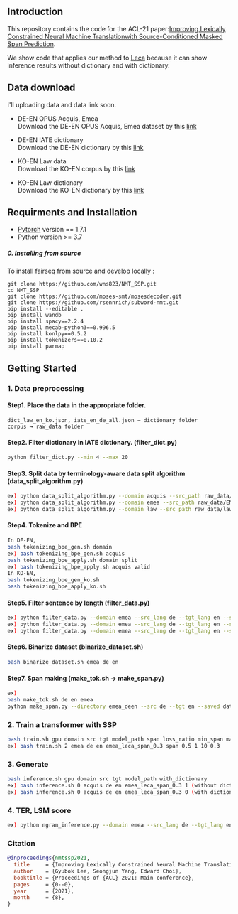 ## Introduction
This repository contains the code for the ACL-21 paper:[Improving Lexically Constrained Neural Machine Translationwith Source-Conditioned Masked Span Prediction](https://arxiv.org/abs/2105.05498).

We show code that applies our method to [Leca](https://github.com/ghchen18/leca) because it can show inference results without dictionary and with dictionary. 

## Data download
I'll uploading data and data link soon.
- DE-EN OPUS Acquis, Emea <br>
Download the DE-EN OPUS Acquis, Emea dataset by this [link](https://opus.nlpl.eu/)

- DE-EN IATE dictionary <br>
Download the DE-EN dictionary by this [link](https://drive.google.com/file/d/1XFJ257xK3eAzh9tRnJMGm0KCRl3TyJr9/view?usp=sharing)

- KO-EN Law data <br>
Download the KO-EN corpus by this [link](https://www.aihub.or.kr/aidata/87/download)
- KO-EN Law dictionary <br>
Download the KO-EN dictionary by this [link](https://drive.google.com/file/d/1n626huC-6x5R7OEzLiKr5N7ulNGMxrLJ/view?usp=sharing)

## Requirments and Installation
- [Pytorch](https://pytorch.org) version == 1.7.1
- Python version >= 3.7

##### 0. Installing from source

To install fairseq from source and develop locally :
```
git clone https://github.com/wns823/NMT_SSP.git
cd NMT_SSP
git clone https://github.com/moses-smt/mosesdecoder.git
git clone https://github.com/rsennrich/subword-nmt.git
pip install --editable .
pip install wandb
pip install spacy==2.2.4
pip install mecab-python3==0.996.5
pip install konlpy==0.5.2
pip install tokenizers==0.10.2
pip install parmap
```

## Getting Started

### 1. Data preprocessing
#### Step1. Place the data in the appropriate folder.
```
dict_law_en_ko.json, iate_en_de_all.json → dictionary folder
corpus → raw_data folder
```

#### Step2. Filter dictionary in IATE dictionary. (filter_dict.py)
```bash
python filter_dict.py --min 4 --max 20
```
#### Step3. Split data by terminology-aware data split algorithm (data_split_algorithm.py)
```bash
ex) python data_split_algorithm.py --domain acquis --src_path raw_data/JRC-Acquis.de-en.de  --tgt_path raw_data/JRC-Acquis.de-en.en --directory_path dictionary/iate_en_de_filter.json --src_lang de
ex) python data_split_algorithm.py --domain emea --src_path raw_data/EMEA.de-en.de  --tgt_path raw_data/EMEA.de-en.en --directory_path dictionary/iate_en_de_filter.json --src_lang de
ex) python data_split_algorithm.py --domain law --src_path raw_data/law-all.ko  --tgt_path raw_data/law-all.en --directory_path dictionary/dict_law_en_ko.json --src_lang ko
```

#### Step4. Tokenize and BPE
```bash
In DE-EN,
bash tokenizing_bpe_gen.sh domain
ex) bash tokenizing_bpe_gen.sh acquis
bash tokenizing_bpe_apply.sh domain split
ex) bash tokenizing_bpe_apply.sh acquis valid
In KO-EN,
bash tokenizing_bpe_gen_ko.sh
bash tokenizing_bpe_apply_ko.sh
```

#### Step5. Filter sentence by length (filter_data.py)
```bash
ex) python filter_data.py --domain emea --src_lang de --tgt_lang en --split train --min 5 --max 80
ex) python filter_data.py --domain emea --src_lang de --tgt_lang en --split valid --min 5 --max 80
ex) python filter_data.py --domain emea --src_lang de --tgt_lang en --split test --min 5 --max 80
```
#### Step6. Binarize dataset (binarize_dataset.sh)
```bash
bash binarize_dataset.sh emea de en
```

#### Step7. Span making (make_tok.sh -> make_span.py)
```bash
ex)
bash make_tok.sh de en emea
python make_span.py --directory emea_deen --src de --tgt en --saved data-bin/emea_deen
```

### 2. Train a transformer with SSP
```bash
bash train.sh gpu domain src tgt model_path span loss_ratio min_span max_span dropout
ex) bash train.sh 2 emea de en emea_leca_span_0.3 span 0.5 1 10 0.3
```


### 3. Generate
```bash
bash inference.sh gpu domain src tgt model_path with_dictionary
ex) bash inference.sh 0 acquis de en emea_leca_span_0.3 1 (without dictionary)
ex) bash inference.sh 0 acquis de en emea_leca_span_0.3 0 (with dictionary)
```

### 4. TER, LSM score
```bash
ex) python ngram_inference.py --domain emea --src_lang de --tgt_lang en --outputfile inference_result/emea_leca_span_0.3.txt
```


### Citation

```bibtex
@inproceedings{nmtssp2021,
  title     = {Improving Lexically Constrained Neural Machine Translation with Source-Conditioned Masked Span Prediction},
  author    = {Gyubok Lee, Seongjun Yang, Edward Choi},
  booktitle = {Proceedings of {ACL} 2021: Main conference},          
  pages     = {0--0},
  year      = {2021},
  month     = {8},
}
```
